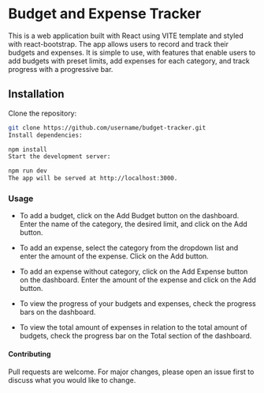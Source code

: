 # Budget and Expense Tracker
This is a web application built with React using VITE template and styled with react-bootstrap. The app allows users to record and track their budgets and expenses. It is simple to use, with features that enable users to add budgets with preset limits, add expenses for each category, and track progress with a progressive bar.

## Installation
Clone the repository:

```sh
git clone https://github.com/username/budget-tracker.git
Install dependencies:
```

```sh
npm install
Start the development server:
```

```sh
npm run dev
The app will be served at http://localhost:3000.
```

### Usage

* To add a budget, click on the Add Budget button on the dashboard. Enter the name of the category, the desired limit, and click on the Add button.

* To add an expense, select the category from the dropdown list and enter the amount of the expense. Click on the Add button.

* To add an expense without category, click on the Add Expense button on the dashboard. Enter the amount of the expense and click on the Add button.

* To view the progress of your budgets and expenses, check the progress bars on the dashboard.

* To view the total amount of expenses in relation to the total amount of budgets, check the progress bar on the Total section of the dashboard.

#### Contributing
Pull requests are welcome. For major changes, please open an issue first to discuss what you would like to change.